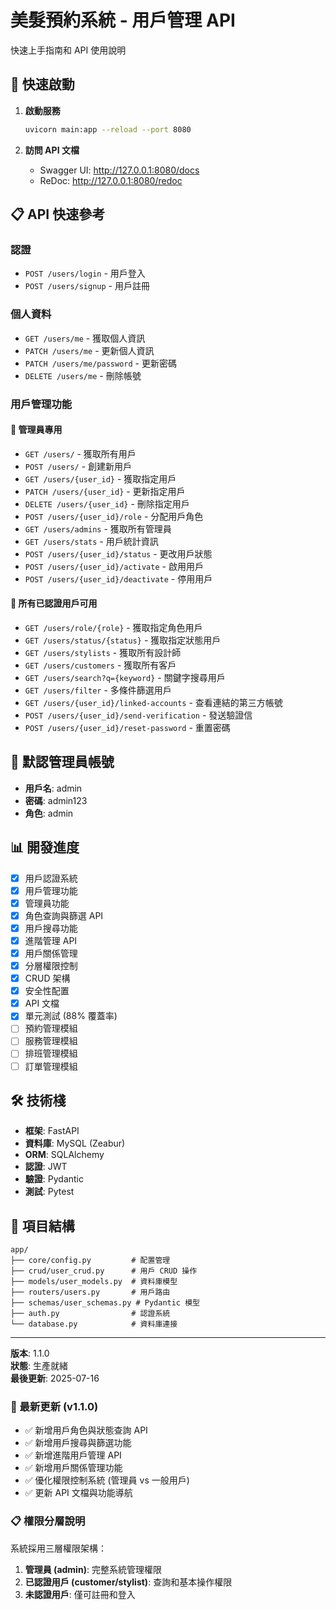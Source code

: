    # 美髮預約系統 - 用戶管理 API

快速上手指南和 API 使用說明

## 🚀 快速啟動

1. **啟動服務**
   ```bash
   uvicorn main:app --reload --port 8080
   ```

2. **訪問 API 文檔**
   - Swagger UI: http://127.0.0.1:8080/docs
   - ReDoc: http://127.0.0.1:8080/redoc

## 📋 API 快速參考

### 認證
- `POST /users/login` - 用戶登入
- `POST /users/signup` - 用戶註冊

### 個人資料
- `GET /users/me` - 獲取個人資訊
- `PATCH /users/me` - 更新個人資訊
- `PATCH /users/me/password` - 更新密碼
- `DELETE /users/me` - 刪除帳號

### 用戶管理功能

#### 🔐 管理員專用
- `GET /users/` - 獲取所有用戶
- `POST /users/` - 創建新用戶
- `GET /users/{user_id}` - 獲取指定用戶
- `PATCH /users/{user_id}` - 更新指定用戶
- `DELETE /users/{user_id}` - 刪除指定用戶
- `POST /users/{user_id}/role` - 分配用戶角色
- `GET /users/admins` - 獲取所有管理員
- `GET /users/stats` - 用戶統計資訊
- `POST /users/{user_id}/status` - 更改用戶狀態
- `POST /users/{user_id}/activate` - 啟用用戶
- `POST /users/{user_id}/deactivate` - 停用用戶

#### 👤 所有已認證用戶可用
- `GET /users/role/{role}` - 獲取指定角色用戶
- `GET /users/status/{status}` - 獲取指定狀態用戶
- `GET /users/stylists` - 獲取所有設計師
- `GET /users/customers` - 獲取所有客戶
- `GET /users/search?q={keyword}` - 關鍵字搜尋用戶
- `GET /users/filter` - 多條件篩選用戶
- `GET /users/{user_id}/linked-accounts` - 查看連結的第三方帳號
- `POST /users/{user_id}/send-verification` - 發送驗證信
- `POST /users/{user_id}/reset-password` - 重置密碼

## 🔑 默認管理員帳號

- **用戶名**: admin
- **密碼**: admin123
- **角色**: admin

## 📊 開發進度

- [x] 用戶認證系統
- [x] 用戶管理功能
- [x] 管理員功能
- [x] 角色查詢與篩選 API
- [x] 用戶搜尋功能
- [x] 進階管理 API
- [x] 用戶關係管理
- [x] 分層權限控制
- [x] CRUD 架構
- [x] 安全性配置
- [x] API 文檔
- [x] 單元測試 (88% 覆蓋率)
- [ ] 預約管理模組
- [ ] 服務管理模組
- [ ] 排班管理模組
- [ ] 訂單管理模組

## 🛠️ 技術棧

- **框架**: FastAPI
- **資料庫**: MySQL (Zeabur)
- **ORM**: SQLAlchemy
- **認證**: JWT
- **驗證**: Pydantic
- **測試**: Pytest

## 📁 項目結構

```
app/
├── core/config.py         # 配置管理
├── crud/user_crud.py      # 用戶 CRUD 操作
├── models/user_models.py  # 資料庫模型
├── routers/users.py       # 用戶路由
├── schemas/user_schemas.py # Pydantic 模型
├── auth.py                # 認證系統
└── database.py            # 資料庫連接
```

---

**版本**: 1.1.0  
**狀態**: 生產就緒  
**最後更新**: 2025-07-16

### 🔄 最新更新 (v1.1.0)
- ✅ 新增用戶角色與狀態查詢 API
- ✅ 新增用戶搜尋與篩選功能
- ✅ 新增進階用戶管理 API
- ✅ 新增用戶關係管理功能
- ✅ 優化權限控制系統 (管理員 vs 一般用戶)
- ✅ 更新 API 文檔與功能導航

### 📋 權限分層說明
系統採用三層權限架構：
1. **管理員 (admin)**: 完整系統管理權限
2. **已認證用戶 (customer/stylist)**: 查詢和基本操作權限
3. **未認證用戶**: 僅可註冊和登入